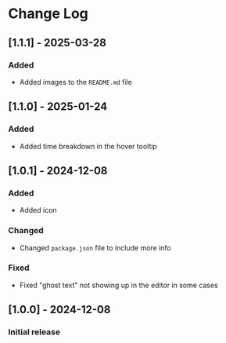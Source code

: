 # Change Log

## [1.1.1] - 2025-03-28

### Added

- Added images to the `README.md` file

## [1.1.0] - 2025-01-24

### Added

- Added time breakdown in the hover tooltip

## [1.0.1] - 2024-12-08

### Added

- Added icon

### Changed

- Changed `package.json` file to include more info

### Fixed

- Fixed "ghost text" not showing up in the editor in some cases

## [1.0.0] - 2024-12-08

### Initial release
